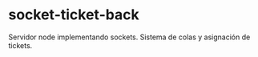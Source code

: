 # socket-ticket-back
Servidor node implementando sockets. Sistema de colas y asignación de tickets.
